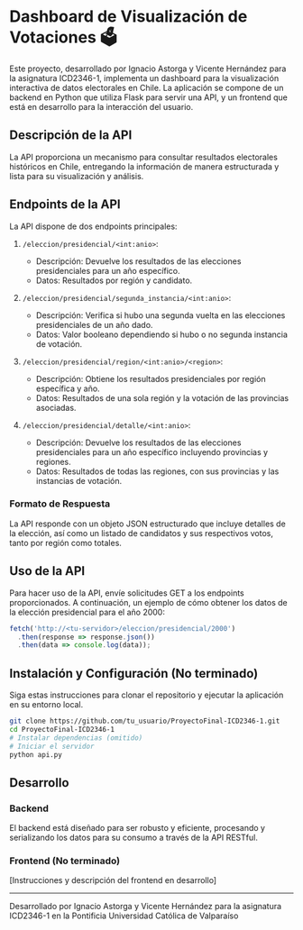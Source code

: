 
# Dashboard de Visualización de Votaciones 🗳️

Este proyecto, desarrollado por Ignacio Astorga y Vicente Hernández para la asignatura ICD2346-1, implementa un dashboard para la visualización interactiva de datos electorales en Chile. La aplicación se compone de un backend en Python que utiliza Flask para servir una API, y un frontend que está en desarrollo para la interacción del usuario.

## Descripción de la API

La API proporciona un mecanismo para consultar resultados electorales históricos en Chile, entregando la información de manera estructurada y lista para su visualización y análisis.

## Endpoints de la API

La API dispone de dos endpoints principales:

1. `/eleccion/presidencial/<int:anio>`:
   - Descripción: Devuelve los resultados de las elecciones presidenciales para un año específico.
   - Datos: Resultados por región y candidato.

2. `/eleccion/presidencial/segunda_instancia/<int:anio>`:
   - Descripción: Verifica si hubo una segunda vuelta en las elecciones presidenciales de un año dado.
   - Datos: Valor booleano dependiendo si hubo o no segunda instancia de votación.

3. `/eleccion/presidencial/region/<int:anio>/<region>`:
   - Descripción: Obtiene los resultados presidenciales por región específica y año.
   - Datos: Resultados de una sola región y la votación de las provincias asociadas.

4. `/eleccion/presidencial/detalle/<int:anio>`:
   - Descripción: Devuelve los resultados de las elecciones presidenciales para un año específico incluyendo provincias y regiones.
   - Datos: Resultados de todas las regiones, con sus provincias y las instancias de votación.


### Formato de Respuesta

La API responde con un objeto JSON estructurado que incluye detalles de la elección, así como un listado de candidatos y sus respectivos votos, tanto por región como totales.

## Uso de la API

Para hacer uso de la API, envíe solicitudes GET a los endpoints proporcionados. A continuación, un ejemplo de cómo obtener los datos de la elección presidencial para el año 2000:

```javascript
fetch('http://<tu-servidor>/eleccion/presidencial/2000')
  .then(response => response.json())
  .then(data => console.log(data));
```

## Instalación y Configuración (No terminado)

Siga estas instrucciones para clonar el repositorio y ejecutar la aplicación en su entorno local.

```bash
git clone https://github.com/tu_usuario/ProyectoFinal-ICD2346-1.git
cd ProyectoFinal-ICD2346-1
# Instalar dependencias (omitido)
# Iniciar el servidor
python api.py
```

## Desarrollo

### Backend

El backend está diseñado para ser robusto y eficiente, procesando y serializando los datos para su consumo a través de la API RESTful.

### Frontend (No terminado)

[Instrucciones y descripción del frontend en desarrollo]


---

Desarrollado por Ignacio Astorga y Vicente Hernández para la asignatura ICD2346-1 en la Pontificia Universidad Católica de Valparaíso

